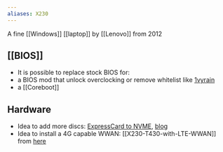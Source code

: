 ```yaml
---
aliases: X230
---
```

A fine [[Windows]] [[laptop]] by [[Lenovo]] from 2012
## [[BIOS]]
- It is possible to replace stock BIOS for:
- a BIOS mod that unlock overclocking or remove whitelist like [1vyrain](https://github.com/n4ru/1vyrain)
- a [[Coreboot]]
## Hardware
- Idea to add more discs: [ExpressCard to NVME](https://thinkmods.store/products/expresscard-to-nvme-adapter), [blog](https://ounapuu.ee/posts/2022/10/04/testing-expresscard-nvme-ssd-adapter/)
- Idea to install a 4G capable WWAN: [[X230-T430-with-LTE-WWAN]] from [here](https://github.com/pielmach/thinkpad-notes/blob/master/X230-T430-with-LTE-WWAN.md)